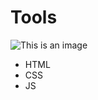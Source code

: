 # Tools
![This is an image](https://myoctocat.com/assets/images/base-octocat.svg)

- HTML
- CSS
- JS
